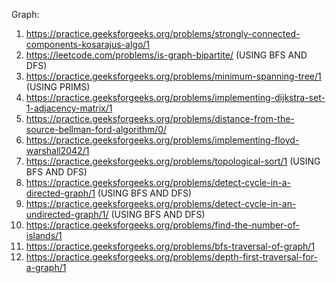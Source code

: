 Graph:

1)  https://practice.geeksforgeeks.org/problems/strongly-connected-components-kosarajus-algo/1
2)  https://leetcode.com/problems/is-graph-bipartite/ (USING BFS AND DFS)
3)  https://practice.geeksforgeeks.org/problems/minimum-spanning-tree/1 (USING PRIMS)
4)  https://practice.geeksforgeeks.org/problems/implementing-dijkstra-set-1-adjacency-matrix/1
5)  https://practice.geeksforgeeks.org/problems/distance-from-the-source-bellman-ford-algorithm/0/ 
6)  https://practice.geeksforgeeks.org/problems/implementing-floyd-warshall2042/1
7)  https://practice.geeksforgeeks.org/problems/topological-sort/1 (USING BFS AND DFS)                                            
8)  https://practice.geeksforgeeks.org/problems/detect-cycle-in-a-directed-graph/1 (USING BFS AND DFS)  
9) https://practice.geeksforgeeks.org/problems/detect-cycle-in-an-undirected-graph/1/ (USING BFS AND DFS)
10) https://practice.geeksforgeeks.org/problems/find-the-number-of-islands/1
11) https://practice.geeksforgeeks.org/problems/bfs-traversal-of-graph/1
12) https://practice.geeksforgeeks.org/problems/depth-first-traversal-for-a-graph/1
